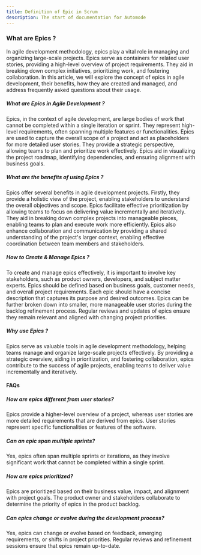 ```yaml
---
title: Definition of Epic in Scrum
description: The start of documentation for Automode
---
```


### What are Epics ?

In agile development methodology, epics play a vital role in managing and organizing large-scale projects. Epics serve as containers for related user stories, providing a high-level overview of project requirements. They aid in breaking down complex initiatives, prioritizing work, and fostering collaboration. In this article, we will explore the concept of epics in agile development, their benefits, how they are created and managed, and address frequently asked questions about their usage.

##### What are Epics in Agile Development ?

Epics, in the context of agile development, are large bodies of work that cannot be completed within a single iteration or sprint. They represent high-level requirements, often spanning multiple features or functionalities. Epics are used to capture the overall scope of a project and act as placeholders for more detailed user stories. They provide a strategic perspective, allowing teams to plan and prioritize work effectively. Epics aid in visualizing the project roadmap, identifying dependencies, and ensuring alignment with business goals.

##### What are the benefits of using Epics ?

Epics offer several benefits in agile development projects. Firstly, they provide a holistic view of the project, enabling stakeholders to understand the overall objectives and scope. Epics facilitate effective prioritization by allowing teams to focus on delivering value incrementally and iteratively. They aid in breaking down complex projects into manageable pieces, enabling teams to plan and execute work more efficiently. Epics also enhance collaboration and communication by providing a shared understanding of the project's larger context, enabling effective coordination between team members and stakeholders.

##### How to Create & Manage Epics ?

To create and manage epics effectively, it is important to involve key stakeholders, such as product owners, developers, and subject matter experts. Epics should be defined based on business goals, customer needs, and overall project requirements. Each epic should have a concise description that captures its purpose and desired outcomes. Epics can be further broken down into smaller, more manageable user stories during the backlog refinement process. Regular reviews and updates of epics ensure they remain relevant and aligned with changing project priorities.

##### Why use Epics ?

Epics serve as valuable tools in agile development methodology, helping teams manage and organize large-scale projects effectively. By providing a strategic overview, aiding in prioritization, and fostering collaboration, epics contribute to the success of agile projects, enabling teams to deliver value incrementally and iteratively.

#### FAQs

##### How are epics different from user stories?

Epics provide a higher-level overview of a project, whereas user stories are more detailed requirements that are derived from epics. User stories represent specific functionalities or features of the software.

##### Can an epic span multiple sprints?

Yes, epics often span multiple sprints or iterations, as they involve significant work that cannot be completed within a single sprint.

##### How are epics prioritized?

Epics are prioritized based on their business value, impact, and alignment with project goals. The product owner and stakeholders collaborate to determine the priority of epics in the product backlog.

##### Can epics change or evolve during the development process?

Yes, epics can change or evolve based on feedback, emerging requirements, or shifts in project priorities. Regular reviews and refinement sessions ensure that epics remain up-to-date.
